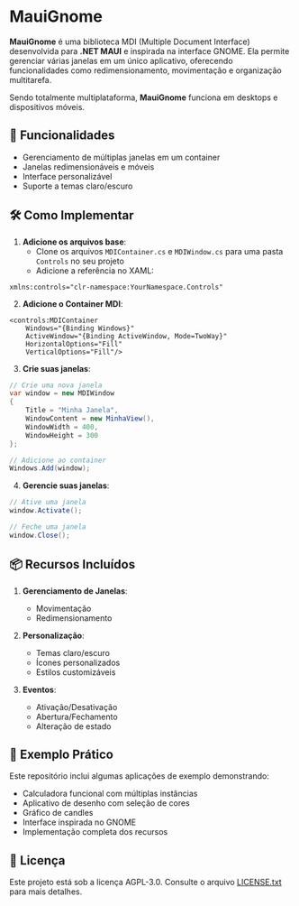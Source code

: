 # MauiGnome

**MauiGnome** é uma biblioteca MDI (Multiple Document Interface) desenvolvida para **.NET MAUI** e inspirada na interface GNOME. Ela permite gerenciar várias janelas em um único aplicativo, oferecendo funcionalidades como redimensionamento, movimentação e organização multitarefa. 

Sendo totalmente multiplataforma, **MauiGnome** funciona em desktops e dispositivos móveis.

## 🚀 Funcionalidades
- Gerenciamento de múltiplas janelas em um container
- Janelas redimensionáveis e móveis
- Interface personalizável
- Suporte a temas claro/escuro

## 🛠️ Como Implementar

1. **Adicione os arquivos base**:
   * Clone os arquivos `MDIContainer.cs` e `MDIWindow.cs` para uma pasta `Controls` no seu projeto
   * Adicione a referência no XAML:
```xaml
xmlns:controls="clr-namespace:YourNamespace.Controls"
```

2. **Adicione o Container MDI**:
```xaml
<controls:MDIContainer 
    Windows="{Binding Windows}"
    ActiveWindow="{Binding ActiveWindow, Mode=TwoWay}" 
    HorizontalOptions="Fill" 
    VerticalOptions="Fill"/>
```

3. **Crie suas janelas**:
```csharp
// Crie uma nova janela
var window = new MDIWindow
{
    Title = "Minha Janela",
    WindowContent = new MinhaView(),
    WindowWidth = 400,
    WindowHeight = 300
};

// Adicione ao container
Windows.Add(window);
```

4. **Gerencie suas janelas**:
```csharp
// Ative uma janela
window.Activate();

// Feche uma janela
window.Close();
```

## 📦 Recursos Incluídos

1. **Gerenciamento de Janelas**:
   - Movimentação
   - Redimensionamento

2. **Personalização**:
   - Temas claro/escuro
   - Ícones personalizados
   - Estilos customizáveis

3. **Eventos**:
   - Ativação/Desativação
   - Abertura/Fechamento
   - Alteração de estado

## 🧪 Exemplo Prático

Este repositório inclui algumas aplicações de exemplo demonstrando:
- Calculadora funcional com múltiplas instâncias
- Aplicativo de desenho com seleção de cores
- Gráfico de candles
- Interface inspirada no GNOME
- Implementação completa dos recursos

## 📜 Licença

Este projeto está sob a licença AGPL-3.0. Consulte o arquivo [LICENSE.txt](https://github.com/fpedrolucas95/MauiGnome/blob/master/LICENSE.txt) para mais detalhes.
